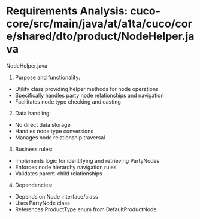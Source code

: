 # Requirements Analysis: cuco-core/src/main/java/at/a1ta/cuco/core/shared/dto/product/NodeHelper.java

NodeHelper.java
1. Purpose and functionality:
- Utility class providing helper methods for node operations
- Specifically handles party node relationships and navigation
- Facilitates node type checking and casting

2. Data handling:
- No direct data storage
- Handles node type conversions
- Manages node relationship traversal

3. Business rules:
- Implements logic for identifying and retrieving PartyNodes
- Enforces node hierarchy navigation rules
- Validates parent-child relationships

4. Dependencies:
- Depends on Node interface/class
- Uses PartyNode class
- References ProductType enum from DefaultProductNode